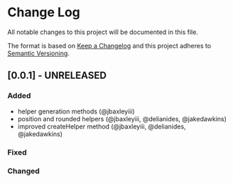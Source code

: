 # Change Log

All notable changes to this project will be documented in this file.

The format is based on [Keep a Changelog](http://keepachangelog.com/)
and this project adheres to [Semantic Versioning](http://semver.org/).

## [0.0.1] - UNRELEASED

### Added
  - helper generation methods (@jbaxleyiii)
  - position and rounded helpers (@jbaxleyiii, @delianides, @jakedawkins)
  - improved createHelper method (@jbaxleyiii, @delianides, @jakedawkins)

### Fixed

### Changed
